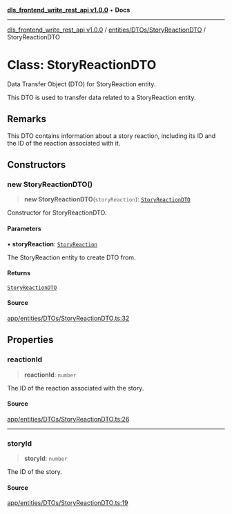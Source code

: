 [**dls_frontend_write_rest_api v1.0.0**](../../../../README.md) • **Docs**

***

[dls_frontend_write_rest_api v1.0.0](../../../../modules.md) / [entities/DTOs/StoryReactionDTO](../README.md) / StoryReactionDTO

# Class: StoryReactionDTO

Data Transfer Object (DTO) for StoryReaction entity.

This DTO is used to transfer data related to a StoryReaction entity.

## Remarks

This DTO contains information about a story reaction, including its ID and the ID
of the reaction associated with it.

## Constructors

### new StoryReactionDTO()

> **new StoryReactionDTO**(`storyReaction`): [`StoryReactionDTO`](StoryReactionDTO.md)

Constructor for StoryReactionDTO.

#### Parameters

• **storyReaction**: [`StoryReaction`](../../../entities/StoryReaction/classes/StoryReaction.md)

The StoryReaction entity to create DTO from.

#### Returns

[`StoryReactionDTO`](StoryReactionDTO.md)

#### Source

[app/entities/DTOs/StoryReactionDTO.ts:32](https://github.com/No-Life-inc/dls_write_api/blob/3b6ede554338fca33854ae593d3c96d63a70eb98/app/entities/DTOs/StoryReactionDTO.ts#L32)

## Properties

### reactionId

> **reactionId**: `number`

The ID of the reaction associated with the story.

#### Source

[app/entities/DTOs/StoryReactionDTO.ts:26](https://github.com/No-Life-inc/dls_write_api/blob/3b6ede554338fca33854ae593d3c96d63a70eb98/app/entities/DTOs/StoryReactionDTO.ts#L26)

***

### storyId

> **storyId**: `number`

The ID of the story.

#### Source

[app/entities/DTOs/StoryReactionDTO.ts:19](https://github.com/No-Life-inc/dls_write_api/blob/3b6ede554338fca33854ae593d3c96d63a70eb98/app/entities/DTOs/StoryReactionDTO.ts#L19)
